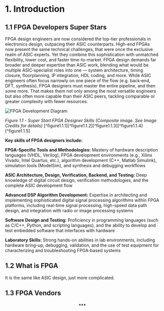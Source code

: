 # 1. Introduction



## 1.1 FPGA Developers Super Stars

FPGA design engineers are now considered the top-tier professionals in electronics design, outpacing their ASIC counterparts. High-end FPGAs now present the same technical challenges, that were once the exclusive realm of ASIC experts. Yet they combine this sophistication with unmatched flexibility, lower cost, and faster time-to-market. FPGA design demands far broader and deeper expertise than ASIC work, blending what would be multiple ASIC‑specialist roles into one — system architecture, timing closure, floorplanning, IP integration, HDL coding, and more. While ASIC engineers often focus narrowly on one piece of the flow (e.g. back‑end, DFT, synthesis), FPGA designers must master the entire pipeline, and then some more. That makes them not only among the most versatile engineers but also often more capable than their ASIC peers, tackling comparable or greater complexity with fewer resources. 

![FPGA Development Diagram](./images/10_introduction/fpga_designer_skills.drawio.png)

_Figure 1.1 - Super Start FPGA Designer Skills (Composite image. See Image Credits for details)_ [^figure1.1.1][^figure1.1.2][^figure1.1.3][^figure1.1.4][^figure1.1.5]

**Key skills of FPGA designers include:**

**FPGA-Specific Tools and Methodologies:**  Mastery of hardware description languages (VHDL, Verilog), FPGA  development environments (e.g., Xilinx Vivado, Intel Quartus, etc.), algorithm development (C++, Matlab Simulink), simulation tools (ModelSim), and synthesis and debugging  workflows

**ASIC Architecture, Design, Verification, Backend, and Testing:** Deep knowledge of digital circuit design, verification methodologies, and the complete ASIC development flow

**Advanced DSP Algorithm Development:**  Expertise in architecting and implementing sophisticated digital signal  processing algorithms within FPGA platforms, including real-time signal  processing, high-speed data path design, and integration with radio or image processing systems

**Software Design and Testing:**  Proficiency in programming languages (such as C/C++, Python, and scripting languages), and the ability to develop and test embedded software that interfaces with hardware

**Laboratory Skills:** Strong hands-on abilities in lab environments, including hardware bring-up, debugging, validation, and the use of test equipment for characterizing and troubleshooting FPGA-based systems



## 1.2 What is FPGA

It is the same like ASIC design, just more complicated.



## 1.3 FPGA Vendors





<h4 style="text-align: center;">***</h4>







